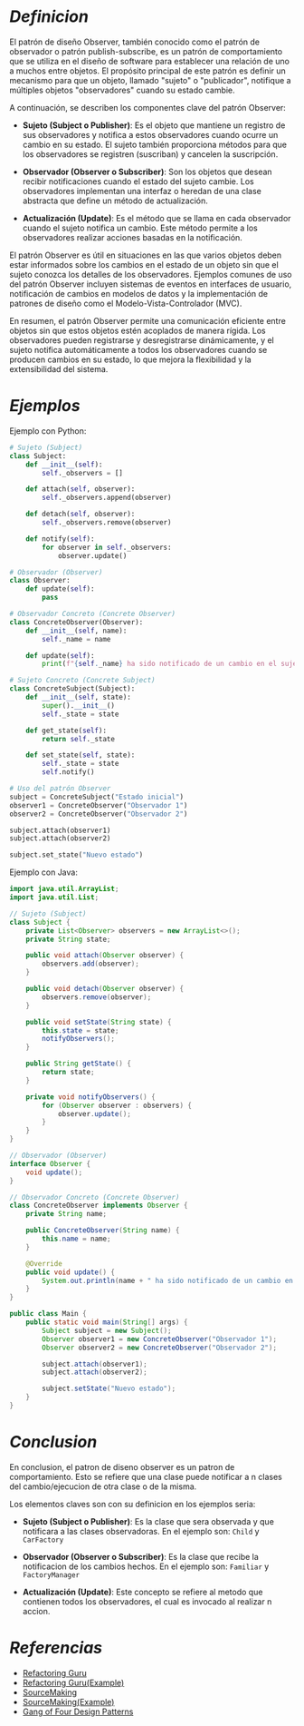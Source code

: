 # ***Definicion***

El patrón de diseño Observer, también conocido como el patrón de observador o patrón publish-subscribe, es un patrón de comportamiento que se utiliza en el diseño de software para establecer una relación de uno a muchos entre objetos. El propósito principal de este patrón es definir un mecanismo para que un objeto, llamado "sujeto" o "publicador", notifique a múltiples objetos "observadores" cuando su estado cambie. 

A continuación, se describen los componentes clave del patrón Observer:

- **Sujeto (Subject o Publisher)**: Es el objeto que mantiene un registro de sus observadores y notifica a estos observadores cuando ocurre un cambio en su estado. El sujeto también proporciona métodos para que los observadores se registren (suscriban) y cancelen la suscripción.

- **Observador (Observer o Subscriber)**: Son los objetos que desean recibir notificaciones cuando el estado del sujeto cambie. Los observadores implementan una interfaz o heredan de una clase abstracta que define un método de actualización.

- **Actualización (Update)**: Es el método que se llama en cada observador cuando el sujeto notifica un cambio. Este método permite a los observadores realizar acciones basadas en la notificación.

El patrón Observer es útil en situaciones en las que varios objetos deben estar informados sobre los cambios en el estado de un objeto sin que el sujeto conozca los detalles de los observadores. Ejemplos comunes de uso del patrón Observer incluyen sistemas de eventos en interfaces de usuario, notificación de cambios en modelos de datos y la implementación de patrones de diseño como el Modelo-Vista-Controlador (MVC).

En resumen, el patrón Observer permite una comunicación eficiente entre objetos sin que estos objetos estén acoplados de manera rígida. Los observadores pueden registrarse y desregistrarse dinámicamente, y el sujeto notifica automáticamente a todos los observadores cuando se producen cambios en su estado, lo que mejora la flexibilidad y la extensibilidad del sistema.

# ***Ejemplos***


Ejemplo con Python:

```python
# Sujeto (Subject)
class Subject:
    def __init__(self):
        self._observers = []

    def attach(self, observer):
        self._observers.append(observer)

    def detach(self, observer):
        self._observers.remove(observer)

    def notify(self):
        for observer in self._observers:
            observer.update()

# Observador (Observer)
class Observer:
    def update(self):
        pass

# Observador Concreto (Concrete Observer)
class ConcreteObserver(Observer):
    def __init__(self, name):
        self._name = name

    def update(self):
        print(f"{self._name} ha sido notificado de un cambio en el sujeto.")

# Sujeto Concreto (Concrete Subject)
class ConcreteSubject(Subject):
    def __init__(self, state):
        super().__init__()
        self._state = state

    def get_state(self):
        return self._state

    def set_state(self, state):
        self._state = state
        self.notify()

# Uso del patrón Observer
subject = ConcreteSubject("Estado inicial")
observer1 = ConcreteObserver("Observador 1")
observer2 = ConcreteObserver("Observador 2")

subject.attach(observer1)
subject.attach(observer2)

subject.set_state("Nuevo estado")
```

Ejemplo con Java:

```java
import java.util.ArrayList;
import java.util.List;

// Sujeto (Subject)
class Subject {
    private List<Observer> observers = new ArrayList<>();
    private String state;

    public void attach(Observer observer) {
        observers.add(observer);
    }

    public void detach(Observer observer) {
        observers.remove(observer);
    }

    public void setState(String state) {
        this.state = state;
        notifyObservers();
    }

    public String getState() {
        return state;
    }

    private void notifyObservers() {
        for (Observer observer : observers) {
            observer.update();
        }
    }
}

// Observador (Observer)
interface Observer {
    void update();
}

// Observador Concreto (Concrete Observer)
class ConcreteObserver implements Observer {
    private String name;

    public ConcreteObserver(String name) {
        this.name = name;
    }

    @Override
    public void update() {
        System.out.println(name + " ha sido notificado de un cambio en el sujeto.");
    }
}

public class Main {
    public static void main(String[] args) {
        Subject subject = new Subject();
        Observer observer1 = new ConcreteObserver("Observador 1");
        Observer observer2 = new ConcreteObserver("Observador 2");

        subject.attach(observer1);
        subject.attach(observer2);

        subject.setState("Nuevo estado");
    }
}
```

# ***Conclusion***
En conclusion, el patron de diseno observer es un patron de comportamiento. Esto se refiere que una clase puede notificar a n clases del cambio/ejecucion de otra clase o de la misma.

Los elementos claves son con su definicion en los ejemplos seria:

- **Sujeto (Subject o Publisher)**: Es la clase que sera observada y que notificara a las clases observadoras. En el ejemplo son: `Child` y `CarFactory`

- **Observador (Observer o Subscriber)**: Es la clase que recibe la notificacion de los cambios hechos. En el ejemplo son: `Familiar` y `FactoryManager`

- **Actualización (Update)**: Este concepto se refiere al metodo que contienen todos los observadores, el cual es invocado al realizar n accion.


# ***Referencias***

- [Refactoring Guru](https://refactoring.guru/es/design-patterns/observer)
- [Refactoring Guru(Example)](https://refactoring.guru/es/design-patterns/observer/python/example)
- [SourceMaking](https://sourcemaking.com/design_patterns/observer)
- [SourceMaking(Example)](https://sourcemaking.com/design_patterns/observer/python/1)
- [Gang of Four Design Patterns](https://springframework.guru/gang-of-four-design-patterns/observer-pattern/)
